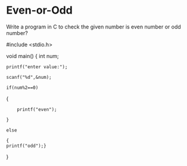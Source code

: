 # Even-or-Odd
Write a program in C to check the given number is even number or odd number?

#include <stdio.h>

void main()
{
    int num;
    
    printf("enter value:");
   
    scanf("%d",&num);
   
    if(num%2==0)
    
   {
   
        printf("even");
        
    }
    
    else
    
    {
    printf("odd");}
}
